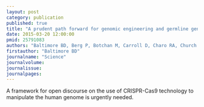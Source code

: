 ```yaml
---
layout: post
category: publication
published: true
title: "A prudent path forward for genomic engineering and germline gene modification."
date: 2015-03-20 12:00:00
pmid: 25791083
authors: "Baltimore BD, Berg P, Botchan M, Carroll D, Charo RA, Church G, Corn JE, Daley GQ, Doudna JA, Fenner M, Greely HT, Jinek M, Martin GS, Penhoet E, Puck J, Sternberg SH, Weissman JS, Yamamoto KR"
firstauthor: "Baltimore BD"
journalname: "Science"
journalvolume: 
journalissue: 
journalpages: 
---
```


A framework for open discourse on the use of CRISPR-Cas9 technology to manipulate the human genome is urgently needed.

